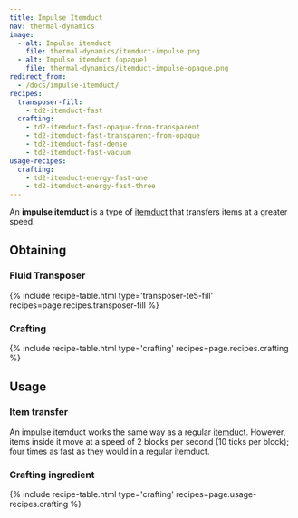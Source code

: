 ```yaml
---
title: Impulse Itemduct
nav: thermal-dynamics
image:
  - alt: Impulse itemduct
    file: thermal-dynamics/itemduct-impulse.png
  - alt: Impulse itemduct (opaque)
    file: thermal-dynamics/itemduct-impulse-opaque.png
redirect_from:
  - /docs/impulse-itemduct/
recipes:
  transposer-fill:
    - td2-itemduct-fast
  crafting:
    - td2-itemduct-fast-opaque-from-transparent
    - td2-itemduct-fast-transparent-from-opaque
    - td2-itemduct-fast-dense
    - td2-itemduct-fast-vacuum
usage-recipes:
  crafting:
    - td2-itemduct-energy-fast-one
    - td2-itemduct-energy-fast-three
---
```


An **impulse itemduct** is a type of [itemduct](/docs/thermal-dynamics/itemduct/) that transfers
items at a greater speed.


Obtaining
---------

### Fluid Transposer
{% include recipe-table.html type='transposer-te5-fill' recipes=page.recipes.transposer-fill %}

### Crafting
{% include recipe-table.html type='crafting' recipes=page.recipes.crafting %}


Usage
-----

### Item transfer
An impulse itemduct works the same way as a regular [itemduct](/docs/thermal-dynamics/itemduct/).
However, items inside it move at a speed of 2 blocks per second (10 ticks per
block); four times as fast as they would in a regular itemduct.

### Crafting ingredient
{% include recipe-table.html type='crafting' recipes=page.usage-recipes.crafting %}
